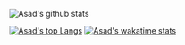 ![Asad's github stats](https://github-readme-stats.vercel.app/api?username=emplov&show_icons=true&theme=dark&hide=prs,issues,stars)
<!-- ![Top Langs](https://github-readme-stats.vercel.app/api/top-langs/?username=emplov&theme=dark&layout=compact&langs_count=10&hide=prs,issues,stars&bg_color=30,e96443,904e95&title_color=fff&text_color=fff) -->
[![Asad's top Langs](https://github-readme-stats.vercel.app/api/top-langs/?username=emplov&layout=compact&theme=dark)](https://github.com/emplov/github-readme-stats)
[![Asad's wakatime stats](https://github-readme-stats.vercel.app/api/wakatime?username=Composera)](https://github.com/emplov/github-readme-stats)
